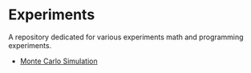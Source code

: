 # Experiments
A repository dedicated for various experiments math and programming experiments.
* [Monte Carlo Simulation](monte_carlo.ipynb)